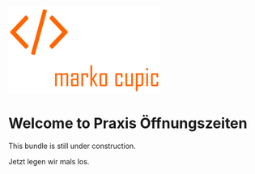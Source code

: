 ![Alt text](docs/logo.png?raw=true "logo")

# Welcome to Praxis Öffnungszeiten

This bundle is still under construction.

Jetzt legen wir mals los.
